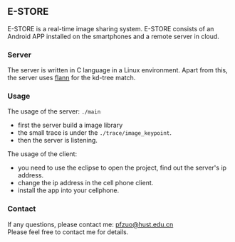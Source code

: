 ## E-STORE

E-STORE is  a real-time image sharing system. E-STORE consists of an Android APP installed on the smartphones and a remote server in cloud.

### Server

The server  is written in C language in a Linux environment. Apart from this, the server uses [flann](http://www.cs.ubc.ca/research/flann/) for the kd-tree match.

### Usage

The usage of the server: `./main`
  - first the server build a image library
  - the small trace is under the `./trace/image_keypoint`. 
  - then the server is listening.

The usage of the client:
  - you need to use the eclipse to open the project, find out the server's ip address.
  - change the ip address in the cell phone client. 
  - install the app into your cellphone.

### Contact

If any questions, please contact me: pfzuo@hust.edu.cn  
Please feel free to contact me for details.
